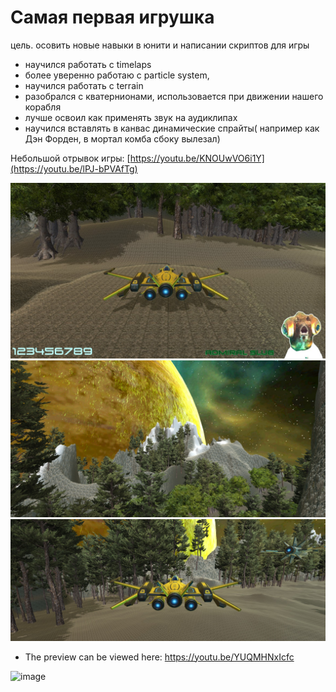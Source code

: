 # Самая первая игрушка

цель. осовить новые навыки в юнити и написании скриптов для игры

- научился работать с timelaps
- более уверенно работаю с particle system,
- научился работать с terrain
- разобрался с кватернионами, использовается при движении нашего корабля
- лучше освоил как применять звук на аудиклипах
- научился вставлять в канвас динамические спрайты( например как Дэн Форден, в мортал комба сбоку вылезал)

Небольшой отрывок игры: [https://youtu.be/KNOUwVO6i1Y](https://youtu.be/lPJ-bPVAfTg)

![Screenshot](https://github.com/ZeRcooI/Argon-Assault/blob/main/Assets/ScreenShots/Screenshot%201.jpg)
![Screenshot](https://github.com/ZeRcooI/Argon-Assault/blob/main/Assets/ScreenShots/Screenshot%202.jpg)
![Screenshot](https://github.com/ZeRcooI/Argon-Assault/blob/main/Assets/ScreenShots/Screenshot%203.jpg)

* The preview can be viewed here: https://youtu.be/YUQMHNxIcfc

![image](https://github.com/ZeRcooI/DeliveryDriver/assets/94679102/9e66f473-1288-495e-8306-3db21f59441b)
